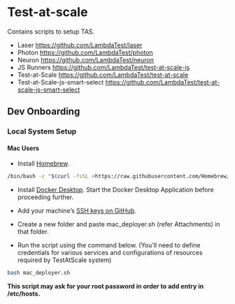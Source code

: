 # Test-at-scale

Contains scripts to setup TAS.

- Laser <https://github.com/LambdaTest/laser>
- Photon <https://github.com/LambdaTest/photon>
- Neuron <https://github.com/LambdaTest/neuron>
- JS Runners <https://github.com/LambdaTest/test-at-scale-js>
- Test-at-Scale <https://github.com/LambdaTest/test-at-scale>
- Test-at-Scale-js-smart-select <https://github.com/LambdaTest/test-at-scale-js-smart-select>

## Dev Onboarding

### Local System Setup

#### Mac Users

- Install [Homebrew](https://brew.sh/).

```bash
/bin/bash -c "$(curl -fsSL <https://raw.githubusercontent.com/Homebrew/install/HEAD/install.sh>)"
```

- Install [Docker Desktop](https://www.docker.com/products/docker-desktop). Start the Docker Desktop Application before proceeding further.

- Add your machine’s [SSH keys on GitHub](https://docs.github.com/en/github/authenticating-to-github/connecting-to-github-with-ssh/adding-a-new-ssh-key-to-your-github-account).

- Create a new folder and paste mac_deployer.sh (refer Attachments) in that folder.

- Run the script using the command below. (You'll need to define credentials for various services and configurations of resources required by TestAtScale system)

```bash
bash mac_deployer.sh
```

**This script may ask for your root password in order to add entry in /etc/hosts.**
